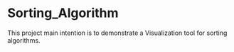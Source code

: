# Sorting_Algorithm

This project main intention is to demonstrate a Visualization tool for sorting algorithms.
